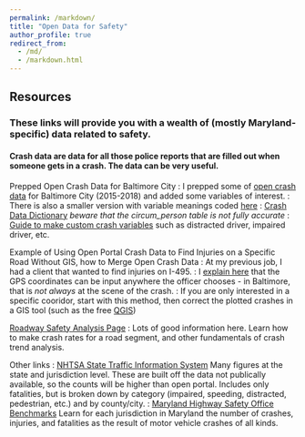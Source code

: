 ```yaml
---
permalink: /markdown/
title: "Open Data for Safety"
author_profile: true
redirect_from: 
  - /md/
  - /markdown.html
---
```

## Resources 

### These links will provide you with a wealth of (mostly Maryland-specific) data related to safety.
#### Crash data are data for all those police reports that are filled out when someone gets in a crash. The data can be very useful.

Prepped Open Crash Data for Baltimore City
:   I prepped some of [open crash data](https://drive.google.com/file/d/1cuNCBIzq7yR3J6R_taZti_EPfQNUGXb5/view?usp=sharing) for Baltimore City (2015-2018) and added some variables of interest. 
:   There is also a smaller version with variable meanings coded [here](https://drive.google.com/file/d/18pvz3Ax62l-Lq2-L9kg6pyYmmShWmKB_/view?usp=sharing)
:   [Crash Data Dictionary](https://opendata.maryland.gov/download/7xpx-5fte/application%2Fvnd.ms-excel) _beware that the circum_person table is not fully accurate_
:   [Guide to make custom crash variables](https://docs.google.com/document/d/1xPGsFjn665qHBwsYTYPGGF_R69Xu6wWwKNkjHnQfjFA/edit?usp=sharing) such as distracted driver, impaired driver, etc.

Example of Using Open Portal Crash Data to Find Injuries on a Specific Road Without GIS, how to Merge Open Crash Data
:   At my previous job, I had a client that wanted to find injuries on I-495. 
:   I [explain here](https://docs.google.com/document/d/1CE2IBrPvPK2txDBRobUe9P1w8ZlypKkZfHvGl95N4mE/edit?usp=sharing) that the GPS coordinates can be input anywhere the officer chooses - in Baltimore, that is _not always_ at the scene of the crash. 
:   If you are only interested in a specific cooridor, start with this method, then correct the plotted crashes in a GIS tool (such as the free [QGIS](https://www.qgis.org/en/site/index.html))

[Roadway Safety Analysis Page](https://safety.fhwa.dot.gov/local_rural/training/fhwasa1210/s3.cfm)
:   Lots of good information here. Learn how to make crash rates for a road segment, and other fundamentals of crash trend analysis. 

Other links
:   [NHTSA State Traffic Information System](https://cdan.nhtsa.gov/stsi.htm) Many figures at the state and jurisdiction level. These are built off the data not publically available, so the counts will be higher than open portal. Includes only fatalities, but is broken down by category (impaired, speeding, distracted, pedestrian, etc.) and by county/city.
:   [Maryland Highway Safety Office Benchmarks](http://www.mva.maryland.gov/safety/mhso/benchmark-reports.htm) Learn for each jurisdiction in Maryland the number of crashes, injuries, and fatalities as the result of motor vehicle crashes of all kinds.
